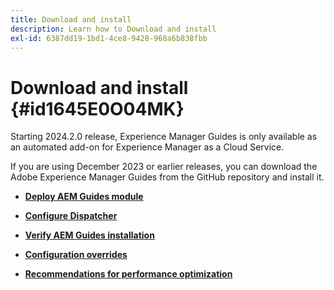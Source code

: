 ```yaml
---
title: Download and install
description: Learn how to Download and install
exl-id: 6387dd19-1bd1-4ce8-9428-968a6b838fbb
---
```

# Download and install {#id1645E0O04MK}

Starting 2024.2.0 release, Experience Manager Guides is only available as an automated add-on for Experience Manager as a Cloud Service.

If you are using December 2023 or earlier releases, you can download the Adobe Experience Manager Guides from the GitHub repository and install it. 


-   **[Deploy AEM Guides module](download-install-dxml-first-time.md)**  

-   **[Configure Dispatcher](download-install-configure-dispatcher.md)**  

-   **[Verify AEM Guides installation](download-install-verify-dxml-installation.md)**  

-   **[Configuration overrides](download-install-additional-config-override.md)**  

-   **[Recommendations for performance optimization](download-install-recommend-perf-optimiz.md)**
